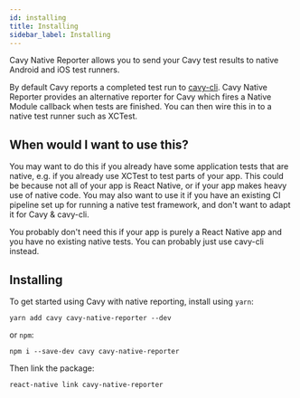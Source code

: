 ```yaml
---
id: installing
title: Installing 
sidebar_label: Installing
---
```


Cavy Native Reporter allows you to send your Cavy test results to native
Android and iOS test runners.

By default Cavy reports a completed test run to [cavy-cli](getting-started/installing.md).
Cavy Native Reporter provides an alternative reporter for Cavy which fires
a Native Module callback when tests are finished. You can then wire this
in to a native test runner such as XCTest.

## When would I want to use this?
You may want to do this if you already have some application tests that are
native, e.g. if you already use XCTest to test parts of your app. This could
be because not all of your app is React Native, or if your app makes heavy
use of native code. You may also want to use it if you have an existing
CI pipeline set up for running a native test framework, and don't want to
adapt it for Cavy & cavy-cli.

You probably don't need this if your app is purely a React Native app
and you have no existing native tests. You can probably just use cavy-cli
instead.

## Installing
To get started using Cavy with native reporting, install using `yarn`:

    yarn add cavy cavy-native-reporter --dev

or `npm`:

    npm i --save-dev cavy cavy-native-reporter

Then link the package:

    react-native link cavy-native-reporter
